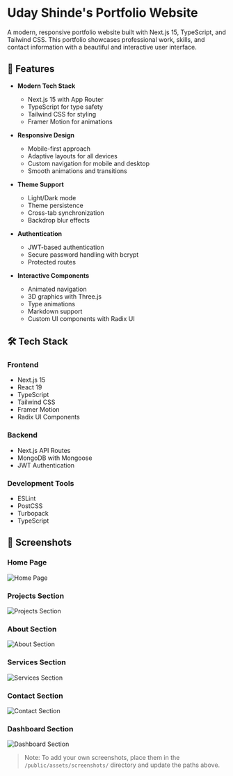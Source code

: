 # Uday Shinde's Portfolio Website

A modern, responsive portfolio website built with Next.js 15, TypeScript, and Tailwind CSS. This portfolio showcases professional work, skills, and contact information with a beautiful and interactive user interface.

## 🚀 Features

- **Modern Tech Stack**
  - Next.js 15 with App Router
  - TypeScript for type safety
  - Tailwind CSS for styling
  - Framer Motion for animations

- **Responsive Design**
  - Mobile-first approach
  - Adaptive layouts for all devices
  - Custom navigation for mobile and desktop
  - Smooth animations and transitions

- **Theme Support**
  - Light/Dark mode
  - Theme persistence
  - Cross-tab synchronization
  - Backdrop blur effects

- **Authentication**
  - JWT-based authentication
  - Secure password handling with bcrypt
  - Protected routes

- **Interactive Components**
  - Animated navigation
  - 3D graphics with Three.js
  - Type animations
  - Markdown support
  - Custom UI components with Radix UI

## 🛠️ Tech Stack

### Frontend
- Next.js 15
- React 19
- TypeScript
- Tailwind CSS
- Framer Motion
- Radix UI Components

### Backend
- Next.js API Routes
- MongoDB with Mongoose
- JWT Authentication

### Development Tools
- ESLint
- PostCSS
- Turbopack
- TypeScript

## 📸 Screenshots

### Home Page
![Home Page](http://udayshinde.in/assets/screenshots/home.png)

### Projects Section
![Projects Section](http://udayshinde.in/assets/screenshots/projects.png)

### About Section
![About Section](http://udayshinde.in/assets/screenshots/about.png)

### Services Section
![Services Section](http://udayshinde.in/assets/screenshots/services.png)

### Contact Section
![Contact Section](http://udayshinde.in/assets/screenshots/contact.png)

### Dashboard Section
![Dashboard Section](http://udayshinde.in/assets/screenshots/dashboard.png)



> Note: To add your own screenshots, place them in the `/public/assets/screenshots/` directory and update the paths above.

